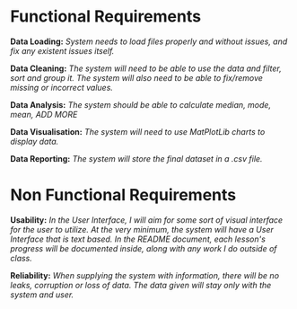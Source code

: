 # Functional Requirements

**Data Loading:** *System needs to load files properly and without issues, and fix any existent issues itself.*

**Data Cleaning:** *The system will need to be able to use the data and filter, sort and group it. The system will also need to be able to fix/remove missing or incorrect values.*

**Data Analysis:** *The system should be able to calculate median, mode, mean, ADD MORE*

**Data Visualisation:** *The system will need to use MatPlotLib charts to display data.*

**Data Reporting:** *The system will store the final dataset in a .csv file.*

# Non Functional Requirements

**Usability:** *In the User Interface, I will aim for some sort of visual interface for the user to utilize. At the very minimum, the system will have a User Interface that is text based. In the README document, each lesson's progress will be documented inside, along with any work I do outside of class.*

**Reliability:** *When supplying the system with information, there will be no leaks, corruption or loss of data. The data given will stay only with the system and user.*
